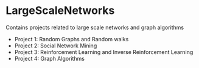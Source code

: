 # LargeScaleNetworks
Contains projects related to large scale networks and graph algorithms

- Project 1: Random Graphs and Random walks
- Project 2: Social Network Mining
- Project 3: Reinforcement Learning and Inverse Reinforcement Learning
- Project 4: Graph Algorithms
